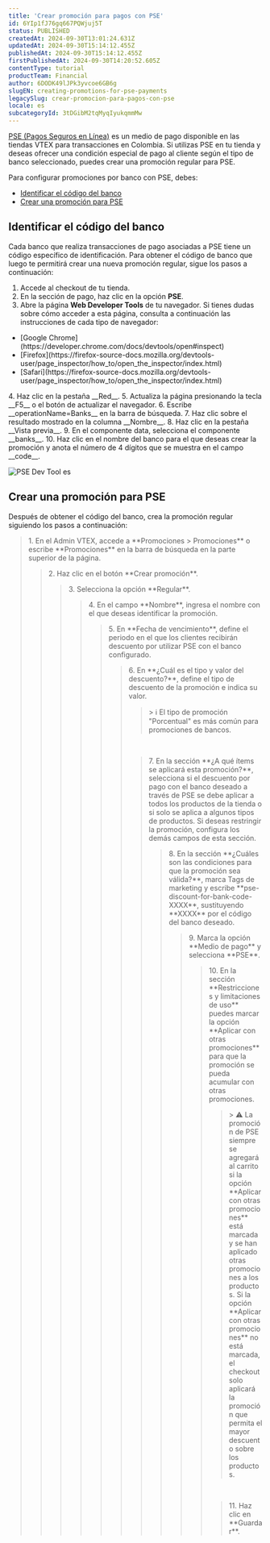 ```yaml
---
title: 'Crear promoción para pagos con PSE'
id: 6YIp1fJ76gq667PQWjuj5T
status: PUBLISHED
createdAt: 2024-09-30T13:01:24.631Z
updatedAt: 2024-09-30T15:14:12.455Z
publishedAt: 2024-09-30T15:14:12.455Z
firstPublishedAt: 2024-09-30T14:20:52.605Z
contentType: tutorial
productTeam: Financial
author: 6DODK49lJPk3yvcoe6GB6g
slugEN: creating-promotions-for-pse-payments
legacySlug: crear-promocion-para-pagos-con-pse
locale: es
subcategoryId: 3tDGibM2tqMyqIyukqmmMw
---
```


[PSE (Pagos Seguros en Línea)](/es/tutorial/configurar-pagamento-com-pse--7dRChubn7TqdEyWrHQEQp6) es un medio de pago disponible en las tiendas VTEX para transacciones en Colombia. Si utilizas PSE en tu tienda y deseas ofrecer una condición especial de pago al cliente según el tipo de banco seleccionado, puedes crear una promoción regular para PSE.

Para configurar promociones por banco con PSE, debes:

- [Identificar el código del banco](#identificar-el-codigo-del-banco)
- [Crear una promoción para PSE](#crear-una-promocion-para-pse)

## Identificar el código del banco

Cada banco que realiza transacciones de pago asociadas a PSE tiene un código específico de identificación. Para obtener el código de banco que luego te permitirá crear una nueva promoción regular, sigue los pasos a continuación:

1. Accede al checkout de tu tienda.
2. En la sección de pago, haz clic en la opción __PSE__.
3. Abre la página __Web Developer Tools__ de tu navegador. Si tienes dudas sobre cómo acceder a esta página, consulta a continuación las instrucciones de cada tipo de navegador:<br>
<ul>
  <li>[Google Chrome](https://developer.chrome.com/docs/devtools/open#inspect)</li>
  <li>[Firefox](https://firefox-source-docs.mozilla.org/devtools-user/page_inspector/how_to/open_the_inspector/index.html)</li>
  <li>[Safari](https://firefox-source-docs.mozilla.org/devtools-user/page_inspector/how_to/open_the_inspector/index.html)</li>
</ul>
4. Haz clic en la pestaña __Red__.
5. Actualiza la página presionando la tecla __F5__ o el botón de actualizar el navegador.
6. Escribe __operationName=Banks__ en la barra de búsqueda.
7. Haz clic sobre el resultado mostrado en la columna __Nombre__.
8. Haz clic en la pestaña __Vista previa__.
9. En el componente data, selecciona el componente __banks__.
10. Haz clic en el nombre del banco para el que deseas crear la promoción y anota el número de 4 dígitos que se muestra en el campo __code__.

![PSE Dev Tool es](https://cdn.statically.io/gh/vtexdocs/help-center-content/refs/heads/main/docs/es/tutorials/pagos/configuración-de-pagos/crear-promocion-para-pagos-con-pse_1.png)

## Crear una promoción para PSE

Después de obtener el código del banco, crea la promoción regular siguiendo los pasos a continuación:

<blockquote><ui>1. En el Admin VTEX, accede a **Promociones > Promociones** o escribe **Promociones** en la barra de búsqueda en la parte superior de la página.</ui>

<blockquote><ui>2. Haz clic en el botón **Crear promoción**.</ui>

<blockquote><ui>3. Selecciona la opción **Regular**.</ui>

<blockquote><ui>4. En el campo **Nombre**, ingresa el nombre con el que deseas identificar la promoción.</ui>

<blockquote><ui>5. En **Fecha de vencimiento**, define el periodo en el que los clientes recibirán descuento por utilizar PSE con el banco configurado.</ui>

<blockquote><ui>6. En **¿Cuál es el tipo y valor del descuento?**, define el tipo de descuento de la promoción e indica su valor.</ui>

<blockquote><ui>> ℹ️ El tipo de promoción "Porcentual" es más común para promociones de bancos.</blockquote>
<br>  
<blockquote><ui>7. En la sección **¿A qué ítems se aplicará esta promoción?**, selecciona si el descuento por pago con el banco deseado a través de PSE se debe aplicar a todos los productos de la tienda o si solo se aplica a algunos tipos de productos. Si deseas restringir la promoción, configura los demás campos de esta sección.</ui>

<blockquote><ui>8. En la sección **¿Cuáles son las condiciones para que la promoción sea válida?**, marca Tags de marketing y escribe **pse-discount-for-bank-code-XXXX**, sustituyendo **XXXX** por el código del banco deseado.</ui>

<blockquote><ui>9. Marca la opción **Medio de pago** y selecciona **PSE**.</ui>

<blockquote><ui>10. En la sección **Restricciones y limitaciones de uso** puedes marcar la opción **Aplicar con otras promociones** para que la promoción se pueda acumular con otras promociones.</ui>

<blockquote><ui>> ⚠️ La promoción de PSE siempre se agregará al carrito si la opción **Aplicar con otras promociones** está marcada y se han aplicado otras promociones a los productos. Si la opción **Aplicar con otras promociones** no está marcada, el checkout solo aplicará la promoción que permita el mayor descuento sobre los productos.</blockquote>
<br>  
<blockquote><ui>11. Haz clic en **Guardar**.</ui>

